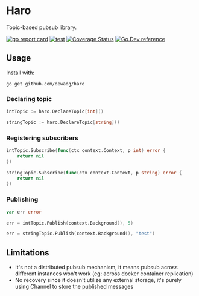 # Haro

Topic-based pubsub library.

[![go report card](https://goreportcard.com/badge/github.com/dewadg/haro "go report card")](https://goreportcard.com/report/github.com/dewadg/haro)
[![test](https://github.com/dewadg/haro/workflows/Tests/badge.svg?branch=master "test")](https://github.com/dewadg/haro/actions)
[![Coverage Status](https://coveralls.io/repos/github/dewadg/haro/badge.svg?branch=master)](https://coveralls.io/github/dewadg/haro?branch=master)
[![Go.Dev reference](https://img.shields.io/badge/go.dev-reference-blue?logo=go&logoColor=white)](https://pkg.go.dev/github.com/dewadg/haro?tab=doc)

## Usage

Install with:
```
go get github.com/dewadg/haro
```


### Declaring topic
```go
intTopic := haro.DeclareTopic[int]()

stringTopic := haro.DeclareTopic[string]()
```

### Registering subscribers
```go
intTopic.Subscribe(func(ctx context.Context, p int) error {
    return nil
})

stringTopic.Subscribe(func(ctx context.Context, p string) error {
    return nil
})
```

### Publishing
```go
var err error

err = intTopic.Publish(context.Background(), 5)

err = stringTopic.Publish(context.Background(), "test")
```


## Limitations

- It's not a distributed pubsub mechanism, it means pubsub across different instances won't work (eg: across docker container replication)
- No recovery since it doesn't utilize any external storage, it's purely using Channel to store the published messages 
